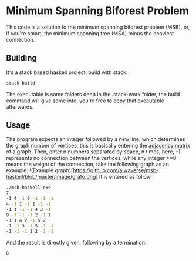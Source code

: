 # Minimum Spanning Biforest Problem

This code is a solution to the minimum spanning biforest problem (MSB), or, if you're smart, the minimum spanning tree (MSA) minus the heaviest connection.

## Building
It's a stack based haskell project, build with stack:
```bash
stack build
```
The executable is some folders deep in the .stack-work folder, the build command will give some info, you're free to copy that executable afterwards.

## Usage
The program expects an integer followed by a new line, which determines the graph number of vertices, this is basically entering the [adjacency matrix](https://en.wikipedia.org/wiki/Adjacency_matrix) of a graph.
Then, enter n numbers separated by space, n times, here, -1 represents no connection between the vertices, while any integer >=0 means the weight of the connection, take the following graph as an example:
!(Example graph)[https://github.com/aiwaverse/msb-haskell/blob/master/image/grafo.png]
It is entered as follow
```bash
./msb-haskell-exe
7
-1 4 -1 9 -1 -1 -1
4 -1 1 -1 1 -1 -1
-1 1 -1 -1 4 3 -1
9 -1 -1 -1 2 -1 1
-1 1 4 2 -1 5 2
-1 -1 3 -1 5 -1 -1
-1 -1 -1 1 2 -1 -1

```
And the result is directly given, following by a termination:
```base
8
```

